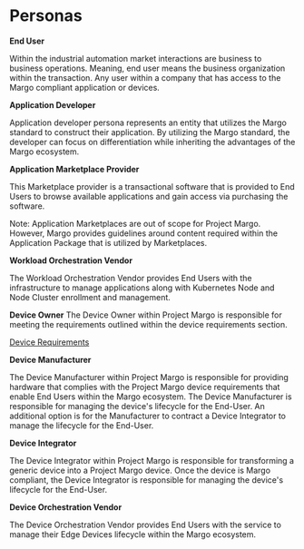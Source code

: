 # Personas

**End User**

Within the industrial automation market interactions are business to business operations. Meaning, end user means the business organization within the transaction. Any user within a company that has access to the Margo compliant application or devices. 

**Application Developer** 

Application developer persona represents an entity that utilizes the Margo standard to construct their application. By utilizing the Margo standard, the developer can focus on differentiation while inheriting the advantages of the Margo ecosystem.  

**Application Marketplace Provider**

This Marketplace provider is a transactional software that is provided to End Users to browse available applications and gain access via purchasing the software.  

Note:
Application Marketplaces are out of scope for Project Margo. However, Margo provides guidelines around content required within the Application Package that is utilized by Marketplaces.  

**Workload Orchestration Vendor** 

The Workload Orchestration Vendor provides End Users with the infrastructure to manage applications along with Kubernetes Node and Node Cluster enrollment and management.   

**Device Owner**
The Device Owner within Project Margo is responsible for meeting the requirements outlined within the device requirements section.

[Device Requirements](../device-interoperability/device-requirements.md)

**Device Manufacturer**

The Device Manufacturer within Project Margo is responsible for providing hardware that complies with the Project Margo device requirements that enable End Users within the Margo ecosystem. The Device Manufacturer is responsible for managing the device's lifecycle for the End-User. An additional option is for the Manufacturer to contract a Device Integrator to manage the lifecycle for the End-User. 

**Device Integrator**

The Device Integrator within Project Margo is responsible for transforming a generic device into a Project Margo device. Once the device is Margo compliant, the Device Integrator is responsible for managing the device's lifecycle for the End-User.

**Device Orchestration Vendor**

The Device Orchestration Vendor provides End Users with the service to manage their Edge Devices lifecycle within the Margo ecosystem.  
